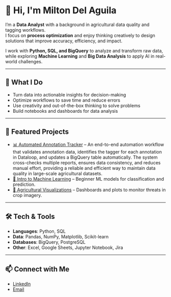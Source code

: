 # 👋 Hi, I'm Milton Del Aguila  

I’m a **Data Analyst** with a background in agricultural data quality and tagging workflows.  
I focus on **process optimization** and enjoy thinking creatively to design solutions that improve accuracy, efficiency, and impact.  

I work with **Python, SQL, and BigQuery** to analyze and transform raw data, while exploring **Machine Learning** and **Big Data Analysis** to apply AI in real-world challenges.  

---

## 🚀 What I Do
- Turn data into actionable insights for decision-making  
- Optimize workflows to save time and reduce errors  
- Use creativity and out-of-the-box thinking to solve problems  
- Build notebooks and dashboards for data analysis

---

## 🚀 Featured Projects
- [📊 Automated Annotation Tracker](https://github.com/miltondl/My_Projects/tree/main/Patch_Report_Automation) – An end-to-end automation workflow that validates annotation data, identifies the tagger for each annotation in Dataloop, and updates a BigQuery table automatically. The system cross-checks multiple reports, ensures data consistency, and reduces manual effort, providing a reliable and efficient way to maintain data quality in large-scale agricultural datasets. 
- [🤖 Intro to Machine Learning](#) – Beginner ML models for classification and prediction.  
- [🌱 Agricultural Visualizations](#) – Dashboards and plots to monitor threats in crop imagery.  

---

## 🛠️ Tech & Tools
- **Languages**: Python, SQL  
- **Data**: Pandas, NumPy, Matplotlib, Scikit-learn  
- **Databases**: BigQuery, PostgreSQL  
- **Other**: Excel, Google Sheets, Jupyter Notebook, Jira

---

## 📫 Connect with Me
- [LinkedIn](https://linkedin.com/in/milton-del-aguila-3076a9139)  
- [Email](mailto:miltondele@gmail.com)  
